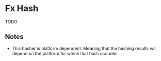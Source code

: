 # Fx Hash

TODO

## Notes

- This hasher is platform dependent.  Meaning that the hashing results will depend on the platform for which that hash occured.